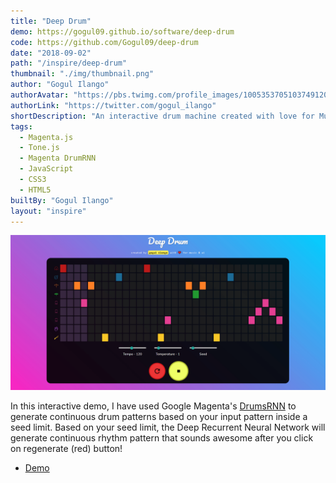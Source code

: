 ```yaml
---
title: "Deep Drum"
demo: https://gogul09.github.io/software/deep-drum
code: https://github.com/Gogul09/deep-drum
date: "2018-09-02"
path: "/inspire/deep-drum"
thumbnail: "./img/thumbnail.png"
author: "Gogul Ilango"
authorAvatar: "https://pbs.twimg.com/profile_images/1005353705103749120/kItTl2sj_bigger.jpg"
authorLink: "https://twitter.com/gogul_ilango"
shortDescription: "An interactive drum machine created with love for Music and AI."
tags:
  - Magenta.js
  - Tone.js
  - Magenta DrumRNN
  - JavaScript
  - CSS3
  - HTML5
builtBy: "Gogul Ilango"
layout: "inspire"
---
```


![Animation](./img/deepdrum.gif)

In this interactive demo, I have used Google Magenta's [DrumsRNN](https://github.com/tensorflow/magenta/tree/master/magenta/models/drums_rnn) to generate continuous drum patterns based on your input pattern inside a seed limit. Based on your seed limit, the Deep Recurrent Neural Network will generate continuous rhythm pattern that sounds awesome after you click on regenerate (red) button!

- [Demo](https://gogul09.github.io/software/deep-drum)
